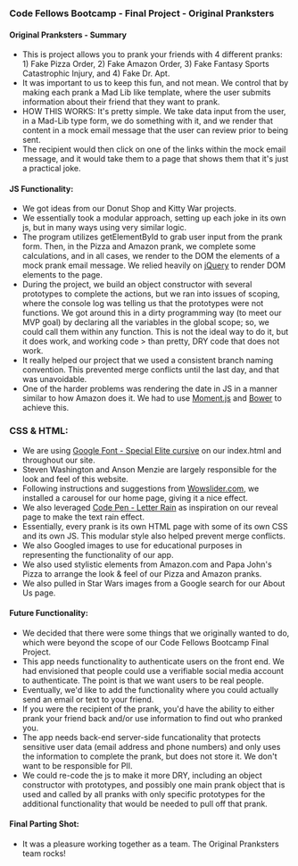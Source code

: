 ### Code Fellows Bootcamp - Final Project - Original Pranksters

#### Original Pranksters - Summary
+ This is project allows you to prank your friends with 4 different pranks: 1) Fake Pizza Order, 2) Fake Amazon Order, 3) Fake Fantasy Sports Catastrophic Injury, and 4) Fake Dr. Apt.
+ It was important to us to keep this fun, and not mean. We control that by making each prank a Mad Lib like template, where the user submits information about their friend that they want to prank.
+ HOW THIS WORKS: It's pretty simple. We take data input from the user, in a Mad-Lib type form, we do something with it, and we render that content in a mock email message that the user can review prior to being sent.
+ The recipient would then click on one of the links within the mock email message, and it would take them to a page that shows them that it's just a practical joke.


#### JS Functionality:
+ We got ideas from our Donut Shop and Kitty War projects.
+ We essentially took a modular approach, setting up each joke in its own js, but in many ways using very similar logic.
+ The program utilizes getElementById to grab user input from the prank form. Then, in the Pizza and Amazon prank, we complete some calculations, and in all cases, we render to the DOM the elements of a mock prank email message. We relied heavily on [jQuery](https://jquery.com/) to render DOM elements to the page.
+ During the project, we build an object constructor with several prototypes to complete the actions, but we ran into issues of scoping, where the console log was telling us that the prototypes were not functions. We got around this in a dirty programming way (to meet our MVP goal) by declaring all the variables in the global scope; so, we could call them within any function. This is not the ideal way to do it, but it does work, and working code > than pretty, DRY code that does not work.
+ It really helped our project that we used a consistent branch naming convention. This prevented merge conflicts until the last day, and that was unavoidable.
+ One of the harder problems was rendering the date in JS in a manner similar to how Amazon does it. We had to use [Moment.js](http://momentjs.com/) and [Bower](http://bower.io/) to achieve this.

### CSS & HTML:
+ We are using [Google Font - Special Elite cursive](https://fonts.googleapis.com/css?family=Special+Elite|Gochi+Hand|Chelsea+Market|Kite+One|Happy+Monkey|Indie+Flower|Bevan) on our index.html and throughout our site.
+ Steven Washington and Anson Menzie are largely responsible for the look and feel of this website.
+ Following instructions and suggestions from [Wowslider.com](http://wowslider.com/), we installed a carousel for our home page, giving it a nice effect.
+ We also leveraged [Code Pen - Letter Rain](http://codepen.io/y6nH/pen/uxgBD) as inspiration on our reveal page to make the text rain effect.
+ Essentially, every prank is its own HTML page with some of its own CSS and its own JS. This modular style also helped prevent merge conflicts.
+ We also Googled images to use for educational purposes in representing the functionality of our app.
+ We also used stylistic elements from Amazon.com and Papa John's Pizza to arrange the look & feel of our Pizza and Amazon pranks.
+ We also pulled in Star Wars images from a Google search for our About Us page.

#### Future Functionality:
+ We decided that there were some things that we originally wanted to do, which were beyond the scope of our Code Fellows Bootcamp Final Project.
+ This app needs functionality to authenticate users on the front end. We had envisioned that people could use a verifiable social media account to authenticate. The point is that we want users to be real people.
+ Eventually, we'd like to add the functionality where you could actually send an email or text to your friend.
+ If you were the recipient of the prank, you'd have the ability to either prank your friend back and/or use information to find out who pranked you.
+ The app needs back-end server-side funcationality that protects sensitive user data (email address and phone numbers) and only uses the information to complete the prank, but does not store it. We don't want to be responsible for PII.
+ We could re-code the js to make it more DRY, including an object constructor with prototypes, and possibly one main prank object that is used and called by all pranks with only specific prototypes for the additional functionality that would be needed to pull off that prank.

#### Final Parting Shot:
+ It was a pleasure working together as a team. The Original Pranksters team rocks!
